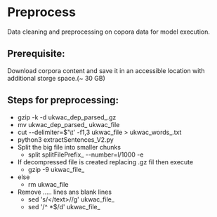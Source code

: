 # Preprocess

Data cleaning and preprocessing on copora data for model execution.

## Prerequisite:

Download corpora content and save it in an accessible location with additional storge space.(~ 30 GB)


## Steps for preprocessing:


*  gzip  -k -d ukwac_dep_parsed_.gz
*  mv ukwac_dep_parsed_ ukwac_file
*  cut --delimiter=$'\t' -f1,3 ukwac_file > ukwac_words_.txt
*  python3 extractSentences_V2.py
*  Split the big file into smaller chunks
	* split <bigFile> splitFilePrefix_ --number=l/1000 -e 
*  If decompressed file is created replacing .gz fil then execute 
	* gzip -9 ukwac_file_
*  else
	* rm ukwac_file
* Remove </text> ..... lines ans blank lines
   	* sed 's/<\/text>//g' ukwac_file_
	* sed '/^ *$/d' ukwac_file_	
	
